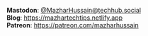 **Mastodon**: [@MazharHussain@techhub.social](https://techhub.social/@MazharHussain) <br>
**Blog**: <https://mazhartechtips.netlify.app> <br>
**Patreon**: <https://patreon.com/mazharhussain> <br>
